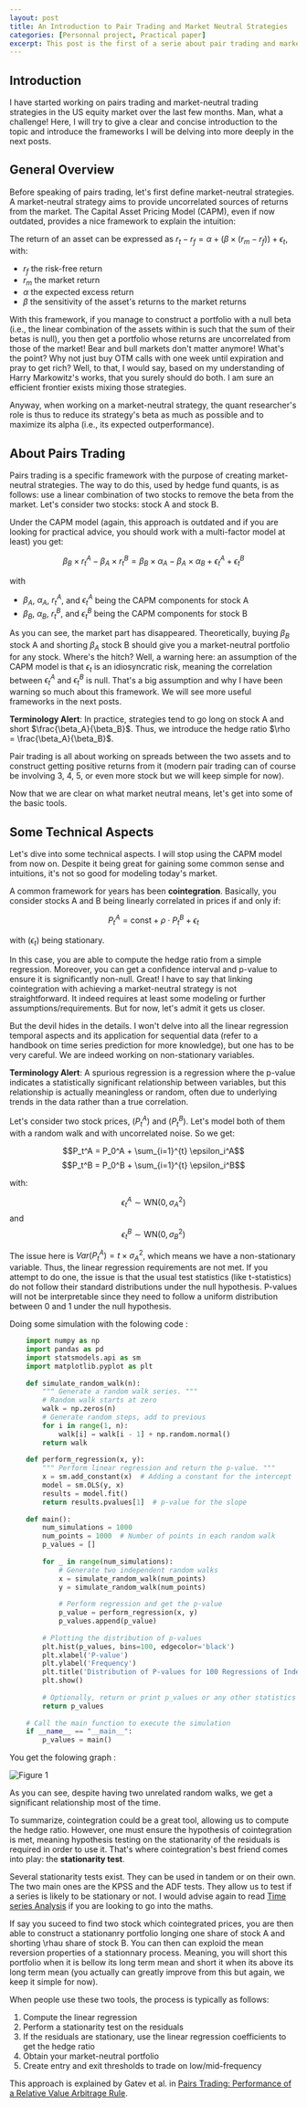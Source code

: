 ```yaml
---
layout: post
title: An Introduction to Pair Trading and Market Neutral Strategies
categories: [Personnal project, Practical paper]
excerpt: This post is the first of a serie about pair trading and market neutral strategies ...
---
```


## Introduction

I have started working on pairs trading and market-neutral trading strategies in the US equity market over the last few months. Man, what a challenge! Here, I will try to give a clear and concise introduction to the topic and introduce the frameworks I will be delving into more deeply in the next posts.

## General Overview

Before speaking of pairs trading, let's first define market-neutral strategies. A market-neutral strategy aims to provide uncorrelated sources of returns from the market. The Capital Asset Pricing Model (CAPM), even if now outdated, provides a nice framework to explain the intuition:

The return of an asset can be expressed as $r_t - r_f = \alpha + (\beta \times (r_m - r_f)) + \epsilon_t$, with:
- $r_f$ the risk-free return
- $r_m$ the market return
- $\alpha$ the expected excess return
- $\beta$ the sensitivity of the asset's returns to the market returns

With this framework, if you manage to construct a portfolio with a null beta (i.e., the linear combination of the assets within is such that the sum of their betas is null), you then get a portfolio whose returns are uncorrelated from those of the market! Bear and bull markets don't matter anymore! What's the point? Why not just buy OTM calls with one week until expiration and pray to get rich? Well, to that, I would say, based on my understanding of Harry Markowitz's works, that you surely should do both. I am sure an efficient frontier exists mixing those strategies. 

Anyway, when working on a market-neutral strategy, the quant researcher's role is thus to reduce its strategy's beta as much as possible and to maximize its alpha (i.e., its expected outperformance).

## About Pairs Trading

Pairs trading is a specific framework with the purpose of creating market-neutral strategies. The way to do this, used by hedge fund quants, is as follows: use a linear combination of two stocks to remove the beta from the market. Let's consider two stocks: stock A and stock B.

Under the CAPM model (again, this approach is outdated and if you are looking for practical advice, you should work with a multi-factor model at least) you get:

$$ 
\beta_B \times r_t^A - \beta_A \times r_t^B = \beta_B \times \alpha_A - \beta_A \times \alpha_B + \epsilon_t^A + \epsilon_t^B 
$$

with

- $\beta_A$, $\alpha_A$, $r_t^A$, and $\epsilon_t^A$ being the CAPM components for stock A
- $\beta_B$, $\alpha_B$, $r_t^B$, and $\epsilon_t^B$ being the CAPM components for stock B

As you can see, the market part has disappeared. Theoretically, buying $\beta_B$ stock A and shorting $\beta_A$ stock B should give you a market-neutral portfolio for any stock. Where's the hitch? Well, a warning here: an assumption of the CAPM model is that $\epsilon_t$ is an idiosyncratic risk, meaning the correlation between $\epsilon_t^A$ and $\epsilon_t^B$ is null. That's a big assumption and why I have been warning so much about this framework. We will see more useful frameworks in the next posts.

**Terminology Alert**: In practice, strategies tend to go long on stock A and short $\frac{\beta_A}{\beta_B}$. Thus, we introduce the hedge ratio $\rho = \frac{\beta_A}{\beta_B}$.

Pair trading is all about working on spreads between the two assets and to construct getting positive returns from it (modern pair trading can of course be involving 3, 4, 5, or even more stock but we will keep simple for now).

Now that we are clear on what market neutral means, let's get into some of the basic tools.

## Some Technical Aspects
Let's dive into some technical aspects. I will stop using the CAPM model from now on. Despite it being great for gaining some common sense and intuitions, it's not so good for modeling today's market.

A common framework for years has been **cointegration**. Basically, you consider stocks A and B being linearly correlated in prices if and only if:

$$P_t^A = \text{const} + \rho \cdot P_t^B + \epsilon_t$$

with $(\epsilon_t)$ being stationary. 

In this case, you are able to compute the hedge ratio from a simple regression. Moreover, you can get a confidence interval and p-value to ensure it is significantly non-null. Great! I have to say that linking cointegration with achieving a market-neutral strategy is not straightforward. It indeed requires at least some modeling or further assumptions/requirements. But for now, let's admit it gets us closer.

But the devil hides in the details. I won't delve into all the linear regression temporal aspects and its application for sequential data (refer to a handbook on time series prediction for more knowledge), but one has to be very careful. We are indeed working on non-stationary variables.

**Terminology Alert**: A spurious regression is a regression where the p-value indicates a statistically significant relationship between variables, but this relationship is actually meaningless or random, often due to underlying trends in the data rather than a true correlation.

Let's consider two stock prices, $(P_t^A)$ and $(P_t^B)$. Let's model both of them with a random walk and with uncorrelated noise. So we get:

$$P_t^A = P_0^A + \sum_{i=1}^{t} \epsilon_i^A$$
$$P_t^B = P_0^B + \sum_{i=1}^{t} \epsilon_i^B$$

with:

$$\epsilon_t^A \sim \text{WN}(0, \sigma_A^2)$$
and
$$\epsilon_t^B \sim \text{WN}(0, \sigma_B^2)$$

The issue here is $Var(P_t^A) = t \times \sigma_A^2$, which means we have a non-stationary variable. Thus, the linear regression requirements are not met. If you attempt to do one, the issue is that the usual test statistics (like t-statistics) do not follow their standard distributions under the null hypothesis. P-values will not be interpretable since they need to follow a uniform distribution between 0 and 1 under the null hypothesis.

Doing some simulation with the folowing code : 

```python
    import numpy as np
    import pandas as pd
    import statsmodels.api as sm
    import matplotlib.pyplot as plt
    
    def simulate_random_walk(n):
        """ Generate a random walk series. """
        # Random walk starts at zero
        walk = np.zeros(n)
        # Generate random steps, add to previous
        for i in range(1, n):
            walk[i] = walk[i - 1] + np.random.normal()
        return walk
    
    def perform_regression(x, y):
        """ Perform linear regression and return the p-value. """
        x = sm.add_constant(x)  # Adding a constant for the intercept
        model = sm.OLS(y, x)
        results = model.fit()
        return results.pvalues[1]  # p-value for the slope
    
    def main():
        num_simulations = 1000
        num_points = 1000  # Number of points in each random walk
        p_values = []
    
        for _ in range(num_simulations):
            # Generate two independent random walks
            x = simulate_random_walk(num_points)
            y = simulate_random_walk(num_points)
            
            # Perform regression and get the p-value
            p_value = perform_regression(x, y)
            p_values.append(p_value)
    
        # Plotting the distribution of p-values
        plt.hist(p_values, bins=100, edgecolor='black')
        plt.xlabel('P-value')
        plt.ylabel('Frequency')
        plt.title('Distribution of P-values for 100 Regressions of Independent Random Walks')
        plt.show()
    
        # Optionally, return or print p_values or any other statistics
        return p_values
    
    # Call the main function to execute the simulation
    if __name__ == "__main__":
        p_values = main()
```

You get the folowing graph :

![Figure 1](/blog/images/IPT_spurious_pvalues.png)

As you can see, despite having two unrelated random walks, we get a significant relationship most of the time.

To summarize, cointegration could be a great tool, allowing us to compute the hedge ratio. However, one must ensure the hypothesis of cointegration is met, meaning hypothesis testing on the stationarity of the residuals is required in order to use it. That's where cointegration's best friend comes into play: the **stationarity test**.

Several stationarity tests exist. They can be used in tandem or on their own. The two main ones are the KPSS and the ADF tests. They allow us to test if a series is likely to be stationary or not. I would advise again to read [Time series Analysis](https://civil.colorado.edu/~balajir/CVEN6833/lectures/wwts-book.pdf) if you are looking to go into the maths.

If say you suceed to find two stock which cointegrated prices, you are then able to construct a stationanry portfolio longing one share of stock A and shorting \rhau share of stock B. You can then can exploid the mean reversion properties of a stationnary process. Meaning, you will short this portfolio when it is bellow its long term mean and short it when its above its long term mean (you actually can greatly improve from this but again, we keep it simple for now).

When people use these two tools, the process is typically as follows:

  1. Compute the linear regression
  2. Perform a stationarity test on the residuals
  3. If the residuals are stationary, use the linear regression coefficients to get the hedge ratio
  4. Obtain your market-neutral portfolio
  5. Create entry and exit thresholds to trade on low/mid-frequency

This approach is explained by Gatev et al. in [Pairs Trading: Performance of a Relative Value Arbitrage Rule](https://papers.ssrn.com/sol3/papers.cfm?abstract_id=141615).
